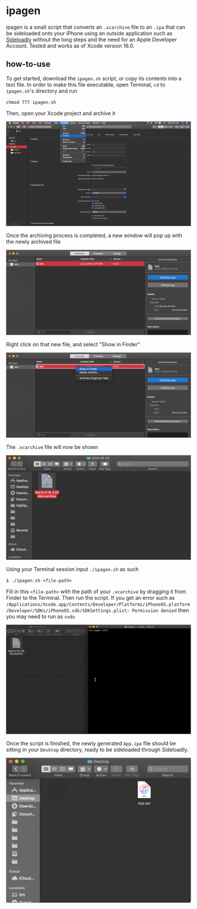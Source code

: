 # ipagen

ipagen is a small script that converts an `.xcarchive` file to an `.ipa` that can be sideloaded onto your iPhone using an outside application such as <a href="https://sideloadly.io/">Sideloadly</a> without the long steps and the need for an Apple Developer Account. Tested and works as of Xcode version 16.0.

## how-to-use

To get started, download the `ipagen.sh` script, or copy its contents into a text file. In order to make this file executable, open Terminal, `cd` to `ipagen.sh`'s directory and run
```
chmod 777 ipagen.sh
```
Then, open your Xcode project and archive it

![](./imgifs/archive1.png)

Once the archiving process is completed, a new window will pop up with the newly archived file

![](./imgifs/archive2.png)

Right click on that new file, and select "Show in Finder"

![](./imgifs/archive3.png)

The `.xcarchive` file will now be shown

![](./imgifs/archive4.png)

Using your Terminal session input `./ipagen.sh` as such
```
$ ./ipagen.sh <file-path>
```
Fill in this `<file-path>` with the path of your `.xcarchive` by dragging it from Finder to the Terminal. Then run the script. If you get an error such as `/Applications/Xcode.app/Contents/Developer/Platforms/iPhoneOS.platform/Developer/SDKs/iPhoneOS.sdk/SDKSettings.plist: Permission denied` then you may need to run as `sudo`

![](./imgifs/archive5.gif)

Once the script is finished, the newly generated `App.ipa` file should be sitting in your `Desktop` directory, ready to be sideloaded through Sideloadly.

![](./imgifs/archive6.png)
